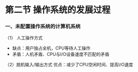 


# 第二节 操作系统的发展过程

### 一、未配置操作系统的计算机系统
（1） 人工操作方式
- 缺点：用户独占全机，CPU等待人工操作
- 矛盾：人机矛盾、CPU与I/O设备速度不匹配的矛盾

（2）脱机输入/输出方式
优点：减少了CPU空闲时间、提高I/O速度
<!--stackedit_data:
eyJoaXN0b3J5IjpbLTExMjE2OTU1ODRdfQ==
-->